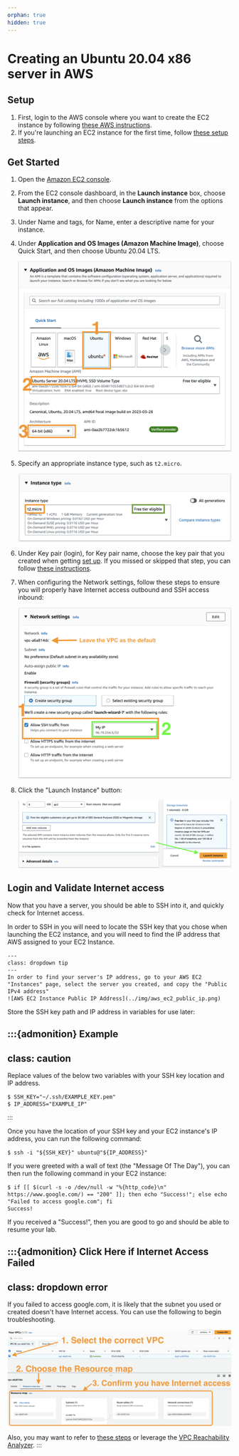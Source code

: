 ```yaml
---
orphan: true
hidden: true
---
```

# Creating an Ubuntu 20.04 x86 server in AWS

## Setup

1. First, login to the AWS console where you want to create the EC2 instance by following [these AWS
instructions](https://docs.aws.amazon.com/signin/latest/userguide/console-sign-in-tutorials.html).
1. If you're launching an EC2 instance for the first time, follow [these setup
steps](https://docs.aws.amazon.com/AWSEC2/latest/UserGuide/get-set-up-for-amazon-ec2.html).

## Get Started

1. Open the [Amazon EC2 console](https://console.aws.amazon.com/ec2/).
1. From the EC2 console dashboard, in the **Launch instance** box, choose **Launch instance**, and then choose **Launch instance** from the options
   that appear.
1. Under Name and tags, for Name, enter a descriptive name for your instance.
1. Under **Application and OS Images (Amazon Machine Image)**, choose Quick Start, and then choose Ubuntu 20.04 LTS.

    ![AMI Selection](../img/aws_ami.png)

1. Specify an appropriate instance type, such as `t2.micro`.

    ![Instance Type](../img/aws_instance_type.png)

1. Under Key pair (login), for Key pair name, choose the key pair that you created when getting [set up](#setup). If you missed or skipped that step,
   you can follow [these instructions](https://docs.aws.amazon.com/AWSEC2/latest/UserGuide/get-set-up-for-amazon-ec2.html#create-a-key-pair).
1. When configuring the Network settings, follow these steps to ensure you will properly have Internet access outbound and SSH access inbound:

    ![Security Groups](../img/aws_security_group.png)

1. Click the "Launch Instance" button:

    ![Launch EC2 Instance](../img/aws_ec2_launch_instance.png)

## Login and Validate Internet access

Now that you have a server, you should be able to SSH into it, and quickly check for Internet access.

In order to SSH in you will need to locate the SSH key that you chose when launching the EC2 instance, and you will need to find the IP address that
AWS assigned to your EC2 Instance.

```{admonition} Finding your EC2 Instance's IP Address
---
class: dropdown tip
---
In order to find your server's IP address, go to your AWS EC2 "Instances" page, select the server you created, and copy the "Public IPv4 address"
![AWS EC2 Instance Public IP Address](../img/aws_ec2_public_ip.png)
```

Store the SSH key path and IP address in variables for use later:

:::{admonition} Example
---
class: caution
---
Replace values of the below two variables with your SSH key location and IP address.

```{code-block} console
$ SSH_KEY="~/.ssh/EXAMPLE_KEY.pem"
$ IP_ADDRESS="EXAMPLE_IP"
```
:::

Once you have the location of your SSH key and your EC2 instance's IP address, you can run the following command:

```{code-block} console
$ ssh -i "${SSH_KEY}" ubuntu@"${IP_ADDRESS}"
```

If you were greeted with a wall of text (the "Message Of The Day"), you can then run the following command in your EC2 instance:

```{code-block} console
$ if [[ $(curl -s -o /dev/null -w "%{http_code}\n" https://www.google.com/) == "200" ]]; then echo "Success!"; else echo "Failed to access google.com"; fi
Success!
```

If you received a "Success!", then you are good to go and should be able to resume your lab.

:::{admonition} Click Here if Internet Access Failed
---
class: dropdown error
---
If you failed to access google.com, it is likely that the subnet you used or created doesn't have Internet access. You can use the following to
begin troubleshooting.

![Confirm Internet Access](../img/aws_ec2_resource_map.png)

Also, you may want to refer to [these steps](https://repost.aws/knowledge-center/nat-gateway-vpc-private-subnet) or leverage the [VPC Reachability
Analyzer](https://docs.aws.amazon.com/vpc/latest/reachability/what-is-reachability-analyzer.html).
:::
